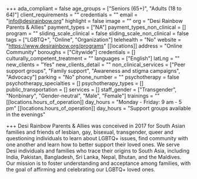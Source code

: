 +++
ada_compliant = false
age_groups = ["Seniors (65+)", "Adults (18 to 64)"]
client_requirements = ""
credentials = ""
email = "info@desirainbow.org"
highlight = false
image = ""
org = "Desi Rainbow Parents & Allies"
payment_types = ["NA"]
payment_types_non_clinical = []
program = ""
sliding_scale_clinical = false
sliding_scale_non_clinical = false
tags = ["LGBTQ+", "Online", "Organization"]
telehealth = "No"
website = "https://www.desirainbow.org/programs"
[[locations]]
address = "Online Community"
boroughs = ["Citywide"]
credentials = []
culturally_competent_treatment = ""
languages = ["English"]
latLng = ""
new_clients = "Yes"
new_clients_detail = ""
non_clinical_services = ["Peer support groups", "Family support", "Awareness and stigma campaigns", "Advocacy"]
parking = "No"
phone_number = ""
psychotherapy = false
psychotherapy_specialties = []
psychotherapy_types = []
public_transportation = []
services = []
staff_gender = ["Transgender", "Nonbinary", "Gender-neutral", "Male", "Female"]
trainings = ""
[[locations.hours_of_operation]]
day_hours = "Monday - Friday: 9 am - 5 pm"
[[locations.hours_of_operation]]
day_hours = "Support groups available in the evenings"

+++
Desi Rainbow Parents & Allies was conceived in 2017 for South Asian families and friends of lesbian, gay, bisexual, transgender, queer and questioning individuals to learn about LGBTQ+ issues, find community with one another and learn how to better support their loved ones. We serve Desi individuals and families who trace their origins to South Asia, including India, Pakistan, Bangladesh, Sri Lanka, Nepal, Bhutan, and the Maldives. Our mission is to foster understanding and acceptance among families, with the goal of affirming and celebrating our LGBTQ+ loved ones.